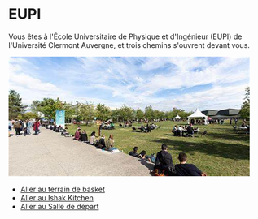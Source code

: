 
# EUPI


Vous êtes à l'École Universitaire de Physique et d'Ingénieur (EUPI) de l'Université Clermont Auvergne, et trois chemins s'ouvrent devant vous.



![](nadjib.jpg)


- [Aller au terrain de basket ](failler_owen_terrain_de_basket.md)
- [Aller au Ishak Kitchen](ishak_sadallah_kitchen.md)
- [Aller au Salle de départ](index.md)
